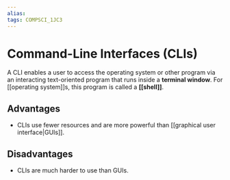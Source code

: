 ```yaml
---
alias:
tags: COMPSCI_1JC3
---
```

# Command-Line Interfaces (CLIs)
A CLI enables a user to access the operating system or other program via an interacting text-oriented program that runs inside a **terminal window**. For [[operating system]]s, this program is called a **[[shell]]**.
## Advantages
- CLIs use fewer resources and are more powerful than [[graphical user interface|GUIs]].
## Disadvantages
- CLIs are much harder to use than GUIs. 